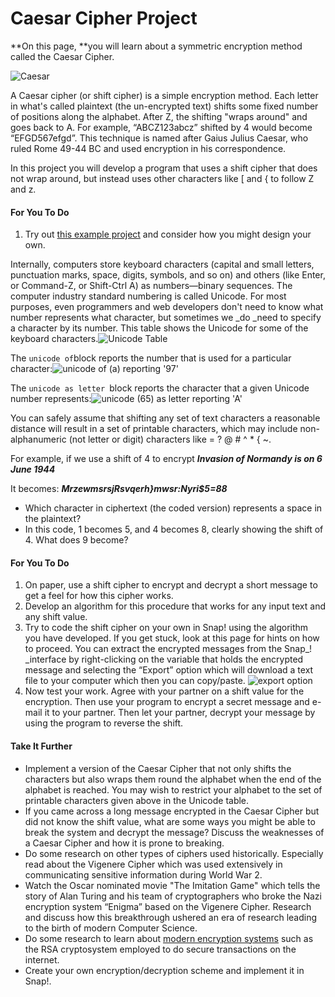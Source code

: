 # Caesar Cipher Project

**On this page, **you will learn about a symmetric encryption method called the Caesar Cipher.

![](https://bjc.edc.org/bjc-r/img/4-internet/img_CaesarCipher/Caesar.JPG "Caesar")

A Caesar cipher \(or shift cipher\) is a simple encryption method. Each letter in what's called plaintext \(the un-encrypted text\) shifts some fixed number of positions along the alphabet. After Z, the shifting "wraps around" and goes back to A. For example, “ABCZ123abcz” shifted by 4 would become “EFGD567efgd”. This technique is named after Gaius Julius Caesar, who ruled Rome 49-44 BC and used encryption in his correspondence.

In this project you will develop a program that uses a shift cipher that does not wrap around, but instead uses other characters like \[ and { to follow Z and z.

#### For You To Do

1. Try out [this example project](https://bjc.edc.org/bjc-r/cur/programming/4-internet/3-cybersecurity/3c-caesar-cipher-interactive.html) and consider how you might design your own.

Internally, computers store keyboard characters \(capital and small letters, punctuation marks, space, digits, symbols, and so on\) and others \(like Enter, or Command-Z, or Shift-Ctrl A\) as numbers—binary sequences. The computer industry standard numbering is called Unicode. For most purposes, even programmers and web developers don't need to know what number represents what character, but sometimes we _do _need to specify a character by its number. This table shows the Unicode for some of the keyboard characters.![](https://bjc.edc.org/bjc-r/img/4-internet/img_CaesarCipher/Mary_CharacterTable.jpeg "Unicode Table")

The `unicode of`block reports the number that is used for a particular character:![](https://bjc.edc.org/bjc-r/img/4-internet/img_CaesarCipher/SnapUnicode1.png "unicode of \(a\) reporting &apos;97&apos;")

The `unicode as letter `block reports the character that a given Unicode number represents:![](https://bjc.edc.org/bjc-r/img/4-internet/img_CaesarCipher/SnapUnicode2.png "unicode \(65\) as letter reporting &apos;A&apos;")

You can safely assume that shifting any set of text characters a reasonable distance will result in a set of printable characters, which may include non-alphanumeric \(not letter or digit\) characters like = ? @ \# ^ \* { ~.

For example, if we use a shift of 4 to encrypt _**Invasion of Normandy is on 6 June 1944**_

It becomes: _**Mrzewmsr$sj$Rsvqerh}$mw$sr$:$Nyri$5=88**_

* Which character in ciphertext \(the coded version\) represents a space in the plaintext?
* In this code, 1 becomes 5, and 4 becomes 8, clearly showing the shift of 4. What does 9 become?

#### For You To Do

1. On paper, use a shift cipher to encrypt and decrypt a short message to get a feel for how this cipher works.
2. Develop an algorithm for this procedure that works for any input text and any shift value.
3. Try to code the shift cipher on your own in Snap! using the algorithm you have developed. If you get stuck, look at this page for hints on how to proceed. You can extract the encrypted messages from the Snap_! _interface by right-clicking on the variable that holds the encrypted message and selecting the “Export” option which will download a text file to your computer which then you can copy/paste. ![](https://bjc.edc.org/bjc-r/img/4-internet/img_CaesarCipher/Export.png "export option")
4. Now test your work. Agree with your partner on a shift value for the encryption. Then use your program to encrypt a secret message and e-mail it to your partner. Then let your partner, decrypt your message by using the program to reverse the shift.

#### Take It Further

* Implement a version of the Caesar Cipher that not only shifts the characters but also wraps them round the alphabet when the end of the alphabet is reached. You may wish to restrict your alphabet to the set of printable characters given above in the Unicode table.
* If you came across a long message encrypted in the Caesar Cipher but did not know the shift value, what are some ways you might be able to break the system and decrypt the message? Discuss the weaknesses of a Caesar Cipher and how it is prone to breaking.
* Do some research on other types of ciphers used historically. Especially read about the Vigenere Cipher which was used extensively in communicating sensitive information during World War 2.
* Watch the Oscar nominated movie "The Imitation Game" which tells the story of Alan Turing and his team of cryptographers who broke the Nazi encryption system “Enigma” based on the Vigenere Cipher. Research and discuss how this breakthrough ushered an era of research leading to the birth of modern Computer Science.
* Do some research to learn about [modern encryption systems](https://bjc.edc.org/bjc-r/cur/programming/4-internet/3-cybersecurity/4-asymmetric_cryptography.html) such as the RSA cryptosystem employed to do secure transactions on the internet.
* Create your own encryption/decryption scheme and implement it in Snap!.  



